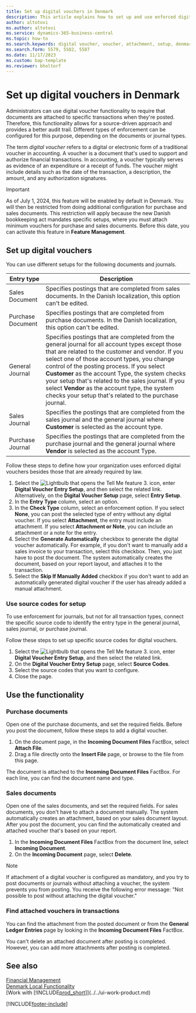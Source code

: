 ```yaml
---
title: Set up digital vouchers in Denmark
description: This article explains how to set up and use enforced digital vouchers in Microsoft Dynamics 365 Business Central for the Danish localization.
author: altotovi
ms.author: altotovi
ms.service: dynamics-365-business-central
ms.topic: how-to
ms.search.keywords: digital voucher, voucher, attachment, setup, denmark
ms.search.form: 5579, 5582, 5587
ms.date: 11/17/2023
ms.custom: bap-template
ms.reviewer: bholtorf
---
```


# Set up digital vouchers in Denmark

Administrators can use digital voucher functionality to require that documents are attached to specific transactions when they're posted. Therefore, this functionality allows for a source-driven approach and provides a better audit trail. Different types of enforcement can be configured for this purpose, depending on the documents or journal types.

The term *digital voucher* refers to a digital or electronic form of a traditional voucher in accounting. A voucher is a document that's used to support and authorize financial transactions. In accounting, a voucher typically serves as evidence of an expenditure or a receipt of funds. The voucher might include details such as the date of the transaction, a description, the amount, and any authorization signatures.

> [!IMPORTANT]
> As of July 1, 2024, this feature will be enabled by default in Denmark. You will then be restricted from doing additional configuration for purchase and sales documents. This restriction will apply because the new Danish bookkeeping act mandates specific setups, where you must attach minimum vouchers for purchase and sales documents. Before this date, you can activate this feature in **Feature Management**.  

## Set up digital vouchers

You can use different setups for the following documents and journals.

| Entry type | Description |
|------------|-------------|
| Sales Document | Specifies postings that are completed from sales documents. In the Danish localization, this option can't be edited. |
| Purchase Document | Specifies postings that are completed from purchase documents. In the Danish localization, this option can't be edited. |
| General Journal | Specifies postings that are completed from the general journal for all account types except those that are related to the customer and vendor. If you select one of those account types, you change control of the posting process. If you select **Customer** as the account Type, the system checks your setup that's related to the sales journal. If you select **Vendor** as the account type, the system checks your setup that's related to the purchase journal. |
| Sales Journal | Specifies the postings that are completed from the sales journal and the general journal where **Customer** is selected as the account type. |
| Purchase Journal | Specifies the postings that are completed from the purchase journal and the general journal where **Vendor** is selected as the account Type. |

Follow these steps to define how your organization uses enforced digital vouchers besides those that are already required by law.

1. Select the ![Lightbulb that opens the Tell Me feature 3.](../../media/ui-search/search_small.png "Tell me what you want to do") icon, enter **Digital Voucher Entry Setup**, and then select the related link. Alternatively, on the **Digital Voucher Setup** page, select **Entry Setup**.
2. In the **Entry Type** column, select an option.
3. In the **Check Type** column, select an enforcement option. If you select **None**, you can post the selected type of entry without any digital voucher. If you select **Attachment**, the entry must include an attachment. If you select **Attachment or Note**, you can include an attachment or a note for the entry.
4. Select the **Generate Automatically** checkbox to generate the digital voucher automatically. For example, if you don't want to manually add a sales invoice to your transaction, select this checkbox. Then, you just have to post the document. The system automatically creates the document, based on your report layout, and attaches it to the transaction.
5. Select the **Skip If Manually Added** checkbox if you don't want to add an automatically generated digital voucher if the user has already added a manual attachment.

### Use source codes for setup

To use enforcement for journals, but not for all transaction types, connect the specific source code to identify the entry type in the general journal, sales journal, or purchase journal.

Follow these steps to set up specific source codes for digital vouchers.

1. Select the ![Lightbulb that opens the Tell Me feature 3.](../../media/ui-search/search_small.png "Tell me what you want to do") icon, enter **Digital Voucher Entry Setup**, and then select the related link.
2. On the **Digital Voucher Entry Setup** page, select **Source Codes**.
3. Select the source codes that you want to configure.
4. Close the page.

## Use the functionality

### Purchase documents

Open one of the purchase documents, and set the required fields. Before you post the document, follow these steps to add a digital voucher.

1. On the document page, in the **Incoming Document Files** FactBox, select **Attach File**.
2. Drag a file directly onto the **Insert File** page, or browse to the file from this page. 

The document is attached to the **Incoming Document Files** FactBox. For each line, you can find the document name and type.

### Sales documents

Open one of the sales documents, and set the required fields. For sales documents, you don't have to attach a document manually. The system automatically creates an attachment, based on your sales document layout. After you post the document, you can find the automatically created and attached voucher that's based on your report.

1. In the **Incoming Document Files** FactBox from the document line, select **Incoming Document**.
2. On the **Incoming Document** page, select **Delete**.

> [!NOTE]
> If attachment of a digital voucher is configured as mandatory, and you try to post documents or journals without attaching a voucher, the system prevents you from posting. You receive the following error message: "Not possible to post without attaching the digital voucher."

### Find attached vouchers in transactions

You can find the attachment from the posted document or from the **General Ledger Entries** page by looking in the **Incoming Document Files** FactBox.

You can't delete an attached document after posting is completed. However, you can add more attachments after posting is completed.

## See also

[Financial Management](../../finance.md)  
[Denmark Local Functionality](denmark-local-functionality.md)  
[Work with [!INCLUDE[prod_short](../../includes/prod_short.md)]](../../ui-work-product.md)

[!INCLUDE[footer-include](../../includes/footer-banner.md)]
